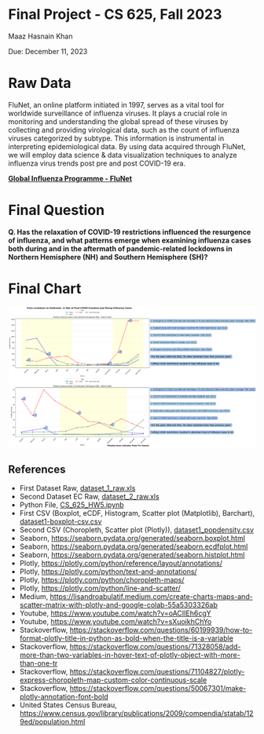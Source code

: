 # Final Project - CS 625, Fall 2023

Maaz Hasnain Khan 

Due: December 11, 2023

# Raw Data

FluNet, an online platform initiated in 1997, serves as a vital tool for worldwide surveillance of influenza viruses. It plays a crucial role in monitoring and understanding the global spread of these viruses by collecting and providing virological data, such as the count of influenza viruses categorized by subtype. This information is instrumental in interpreting epidemiological data. By using data acquired through FluNet, we will employ data science & data visualization techniques to analyze influenza virus trends post pre and post COVID-19 era.

**[Global Influenza Programme - FluNet](https://www.who.int/tools/flunet)**

# Final Question

**Q. Has the relaxation of COVID-19 restrictions influenced the resurgence of influenza, and what patterns emerge when examining influenza cases both during and in the aftermath of pandemic-related lockdowns in Northern Hemisphere (NH) and Southern Hemisphere (SH)?**

# Final Chart

![CS625 Final Project Final Chart](CS625_Final_Project_Final_Chart.png)

## References

* First Dataset Raw, [dataset_1_raw.xls](dataset_1_raw.xls)
* Second Dataset EC Raw, [dataset_2_raw.xls](dataset_2_raw.xls)
* Python File, [CS_625_HW5.ipynb](CS_625_HW5.ipynb)
* First CSV (Boxplot, eCDF, Histogram, Scatter plot (Matplotlib), Barchart), [dataset1-boxplot-csv.csv](dataset1-boxplot-csv.csv)
* Second CSV (Choropleth, Scatter plot (Plotly)), [dataset1_popdensity.csv](dataset1_popdensity.csv)
* Seaborn, <https://seaborn.pydata.org/generated/seaborn.boxplot.html>
* Seaborn, <https://seaborn.pydata.org/generated/seaborn.ecdfplot.html>
* Seaborn, <https://seaborn.pydata.org/generated/seaborn.histplot.html>
* Plotly, <https://plotly.com/python/reference/layout/annotations/>
* Plotly, <https://plotly.com/python/text-and-annotations/>
* Plotly, <https://plotly.com/python/choropleth-maps/>
* Plotly, <https://plotly.com/python/line-and-scatter/>
* Medium, <https://lisandroabulatif.medium.com/create-charts-maps-and-scatter-matrix-with-plotly-and-google-colab-55a5303326ab>
* Youtube, <https://www.youtube.com/watch?v=oACIIEh6cgY>
* Youtube, <https://www.youtube.com/watch?v=sXuoikhChYo>
* Stackoverflow, <https://stackoverflow.com/questions/60199939/how-to-format-plotly-title-in-python-as-bold-when-the-title-is-a-variable>
* Stackoverflow, <https://stackoverflow.com/questions/71328058/add-more-than-two-variables-in-hover-text-of-plotly-object-with-more-than-one-tr>
* Stackoverflow, <https://stackoverflow.com/questions/71104827/plotly-express-choropleth-map-custom-color-continuous-scale>
* Stackoverflow, <https://stackoverflow.com/questions/50067301/make-plotly-annotation-font-bold>
* United States Census Bureau, <https://www.census.gov/library/publications/2009/compendia/statab/129ed/population.html>



